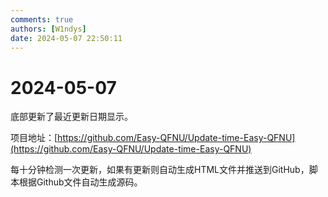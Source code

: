 ```yaml
---
comments: true
authors: [W1ndys]
date: 2024-05-07 22:50:11
---
```


# 2024-05-07

底部更新了最近更新日期显示。

<!-- more -->

项目地址：[https://github.com/Easy-QFNU/Update-time-Easy-QFNU](https://github.com/Easy-QFNU/Update-time-Easy-QFNU)

每十分钟检测一次更新，如果有更新则自动生成HTML文件并推送到GitHub，脚本根据Github文件自动生成源码。
